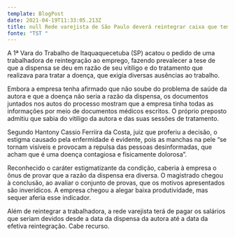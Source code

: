 ```yaml
---
template: BlogPost
date: 2021-04-19T11:33:05.213Z
title: null Rede varejista de São Paulo deverá reintegrar caixa que tem vitiligo
fonte: "TST "
---
```

A 1ª Vara do Trabalho de Itaquaquecetuba (SP) acatou o pedido de uma trabalhadora de reintegração ao emprego, fazendo prevalecer a tese de que a dispensa se deu em razão de seu vitiligo e do tratamento que realizava para tratar a doença, que exigia diversas ausências ao trabalho.

Embora a empresa tenha afirmado que não soube do problema de saúde da autora e que a doença não seria a razão da dispensa, os documentos juntados nos autos do processo mostram que a empresa tinha todas as informações por meio de documentos médicos escritos. O próprio preposto admitiu que sabia do vitiligo da autora e das suas sessões de tratamento.

Segundo Hantony Cassio Ferriira da Costa, juiz que proferiu a decisão, o estigma causado pela enfermidade é evidente, pois as manchas na pele “se tornam visíveis e provocam a repulsa das pessoas desinformadas, que acham que é uma doença contagiosa e fisicamente dolorosa”.

Reconhecido o caráter estigmatizante da condição, caberia à empresa o ônus de provar que a razão da dispensa era diversa. O magistrado chegou à conclusão, ao avaliar o conjunto de provas, que os motivos apresentados são inverídicos. A empresa chegou a alegar baixa produtividade, mas sequer aferia esse indicador.

Além de reintegrar a trabalhadora, a rede varejista terá de pagar os salários que seriam devidos desde a data da dispensa da autora até a data da efetiva reintegração. Cabe recurso.